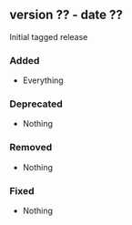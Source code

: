 ## version ?? - date ??

Initial tagged release

### Added
* Everything

### Deprecated
* Nothing

### Removed
* Nothing

### Fixed
* Nothing
